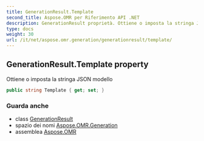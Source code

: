 ```yaml
---
title: GenerationResult.Template
second_title: Aspose.OMR per Riferimento API .NET
description: GenerationResult proprietà. Ottiene o imposta la stringa JSON modello
type: docs
weight: 30
url: /it/net/aspose.omr.generation/generationresult/template/
---
```

## GenerationResult.Template property

Ottiene o imposta la stringa JSON modello

```csharp
public string Template { get; set; }
```

### Guarda anche

* class [GenerationResult](../)
* spazio dei nomi [Aspose.OMR.Generation](../../generationresult/)
* assemblea [Aspose.OMR](../../../)



